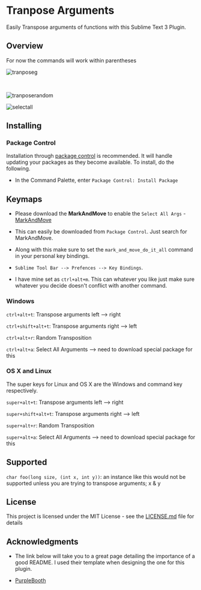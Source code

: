 # Tranpose Arguments
Easily Transpose arguments of functions with this Sublime Text 3 Plugin.

## Overview
For now the commands will work within parentheses

<!-- Cycle left to right transposition -->

![tranposeg](https://user-images.githubusercontent.com/16642720/30751380-31d23566-9f87-11e7-9346-b99d18deb05e.gif)

<br/> 

<!-- Random -->

![tranposerandom](https://user-images.githubusercontent.com/16642720/30754119-7e9be3ee-9f8f-11e7-9030-bd2d938425f9.gif)

<!-- Select All Arguments -->

![selectall](https://user-images.githubusercontent.com/16642720/32073427-ff610006-ba63-11e7-984b-942f5a419c1e.gif)

## Installing

### Package Control
Installation through [package control](http://wbond.net/sublime_packages/package_control) is recommended. It will handle updating your packages as they become available. To install, do the following.

* In the Command Palette, enter `Package Control: Install Package`
<!-- * Search for `TransposeArguments` to see the list of available commands -->

## Keymaps

* Please download the  **MarkAndMove** to enable the `Select All Args` - [MarkAndMove](https://github.com/colinta/SublimeMarkAndMove)

* This can easily be downloaded from `Package Control`. Just search for MarkAndMove.

* Along with this make sure to set the `mark_and_move_do_it_all` command in your personal key bindings. 
* `Sublime Tool Bar --> Prefences --> Key Bindings`.

* I have mine set as `ctrl+alt+m`. This can whatever you like just make sure whatever you decide doesn't conflict with another command.

### Windows

`ctrl+alt+t`: Transpose arguments left --> right

`ctrl+shift+alt+t`: Transpose arguments right --> left 

`ctrl+alt+r`: Random Transposition

`ctrl+alt+a`: Select All Arguments --> need to download special package for this


### OS X and Linux
The super keys for Linux and OS X are the Windows and command key respectively.

`super+alt+t`: Transpose arguments left --> right

`super+shift+alt+t`: Transpose arguments right --> left 

`super+alt+r`: Random Transposition

`super+alt+a`: Select All Arguments --> need to download special package for this

<!-- ## Versioning -->

## Supported
`char foo(long size, (int x, int y))`: an instance like this would not be supported unless you are trying to transpose arguments; x & y


## License

This project is licensed under the MIT License - see the [LICENSE.md](LICENSE.md) file for details

## Acknowledgments

* The link below will take you to a great page detailing the importance of a good README. I used their template when designing the one for this plugin. 

* [PurpleBooth](https://gist.github.com/PurpleBooth/109311bb0361f32d87a2)